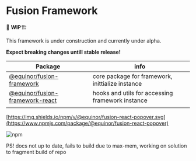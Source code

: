 # Fusion Framework
🚨 **WIP**🏗

This framework is under construction and currently under alpha.

__Expect breaking changes untill stable release!__

|Package|info|
|-|-|
|[@equinor/fusion-framework](/packages/framework) |core package for framework, inittialize instance|
|[@equinor/fusion-framework-react](/packages/react) |hooks and utils for accessing framework instance|
|||


[https://img.shields.io/npm/v/@equinor/fusion-react-popover.svg](https://www.npmjs.com/package/@equinor/fusion-react-popover)

![npm](https://img.shields.io/npm/v/@equinor/fusion-framework-react?color=%230c0&label=%40equinor%2Ffusion-framework-react)

PS! docs not up to date, fails to build due to max-mem, working on solution to fragment build of repo

